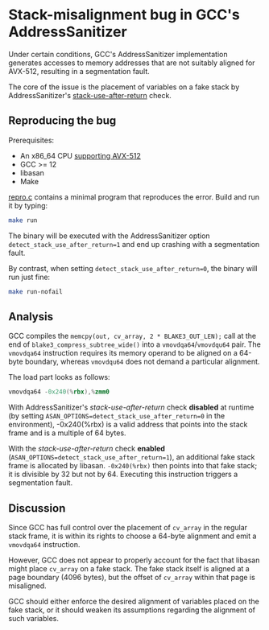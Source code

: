 # Stack-misalignment bug in GCC's AddressSanitizer

Under certain conditions, GCC's AddressSanitizer implementation generates
accesses to memory addresses that are not suitably aligned for AVX-512,
resulting in a segmentation fault.

The core of the issue is the placement of variables on a fake stack by
AddressSanitizer's
[stack-use-after-return](https://github.com/google/sanitizers/wiki/AddressSanitizerUseAfterReturn)
check.

## Reproducing the bug

Prerequisites:

* An x86_64 CPU
  [supporting AVX-512](https://en.wikipedia.org/wiki/AVX-512#CPUs_with_AVX-512)
* GCC >= 12
* libasan
* Make

[repro.c](repro.c) contains a minimal program that reproduces the error.
Build and run it by typing:

```sh
make run
```
The binary will be executed with the AddressSanitizer option
`detect_stack_use_after_return=1` and end up crashing with a segmentation fault.

By contrast, when setting `detect_stack_use_after_return=0`, the binary will run
just fine:

```sh
make run-nofail
```

## Analysis

GCC compiles the `memcpy(out, cv_array, 2 * BLAKE3_OUT_LEN);` call at the end of
`blake3_compress_subtree_wide()` into a `vmovdqa64`/`vmovdqu64` pair. The
`vmovdqa64` instruction requires its memory operand to be aligned on a 64-byte
boundary, whereas `vmovdqu64` does not demand a particular alignment.

The load part looks as follows:

```asm
vmovdqa64 -0x240(%rbx),%zmm0
```

With AddressSanitizer's *stack-use-after-return* check **disabled** at runtime
(by setting `ASAN_OPTIONS=detect_stack_use_after_return=0` in the environment),
-0x240(%rbx) is a valid address that points into the stack frame and is a
multiple of 64 bytes.

With the *stack-use-after-return* check **enabled**
(`ASAN_OPTIONS=detect_stack_use_after_return=1`), an additional fake stack frame
is allocated by libasan. `-0x240(%rbx)` then points into that fake stack; it is
divisible by 32 but not by 64. Executing this instruction triggers a
segmentation fault.

## Discussion

Since GCC has full control over the placement of `cv_array` in the regular stack
frame, it is within its rights to choose a 64-byte alignment and emit a
`vmovdqa64` instruction.

However, GCC does not appear to properly account for the fact that libasan might
place `cv_array` on a fake stack. The fake stack itself is aligned at a page
boundary (4096 bytes), but the offset of `cv_array` within that page is
misaligned.

GCC should either enforce the desired alignment of variables placed on the fake
stack, or it should weaken its assumptions regarding the alignment of such
variables.
